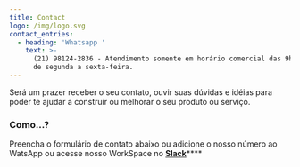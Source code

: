 ```yaml
---
title: Contact
logo: /img/logo.svg
contact_entries:
  - heading: 'Whatsapp '
    text: >-
      (21) 98124-2836 - Atendimento somente em horário comercial das 9h às 18h
      de segunda a sexta-feira.
---
```

Será um prazer receber o seu contato, ouvir suas dúvidas e idéias para poder te ajudar a construir ou melhorar o seu produto ou serviço. 

<h3 class="f4 b lh-title mb2">Como…?</h3>

Preencha o formulário de contato abaixo ou adicione o nosso número ao WatsApp ou acesse nosso WorkSpace no [**Slack**](http://bit.ly/2SROJF2)****
